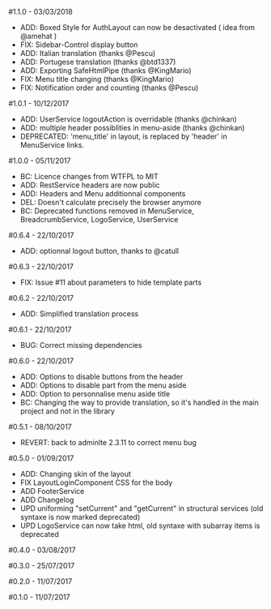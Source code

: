 #1.1.0 - 03/03/2018
- ADD: Boxed Style for AuthLayout can now be desactivated ( idea from @amehat )
- FIX: Sidebar-Control display button
- ADD: Italian translation (thanks @Pescu)
- ADD: Portugese translation (thanks @btd1337)
- ADD: Exporting SafeHtmlPipe (thanks @KingMario)
- FIX: Menu title changing (thanks @KingMario)
- FIX: Notification order and counting (thanks @Pescu)

#1.0.1 - 10/12/2017
- ADD: UserService logoutAction is overridable (thanks @chinkan)
- ADD: multiple header possiblities in menu-aside (thanks @chinkan)
- DEPRECATED: 'menu_title' in layout, is replaced by 'header' in MenuService links.

#1.0.0 - 05/11/2017
- BC: Licence changes from WTFPL to MIT
- ADD: RestService headers are now public
- ADD: Headers and Menu additionnal components
- DEL: Doesn't calculate precisely the browser anymore
- BC: Deprecated functions removed in MenuService, BreadcrumbService, LogoService, UserService

#0.6.4 - 22/10/2017
- ADD: optionnal logout button, thanks to @catull

#0.6.3 - 22/10/2017
- FIX: Issue #11 about parameters to hide template parts

#0.6.2 - 22/10/2017
- ADD: Simplified translation process

#0.6.1 - 22/10/2017
- BUG: Correct missing dependencies

#0.6.0 - 22/10/2017
- ADD: Options to disable buttons from the header
- ADD: Options to disable part from the menu aside
- ADD: Option to personnalise menu aside title
- BC: Changing the way to provide translation, so it's handled in the main project and not in the library

#0.5.1 - 08/10/2017
- REVERT: back to adminlte 2.3.11 to correct menu bug

#0.5.0 - 01/09/2017
- ADD: Changing skin of the layout
- FIX LayoutLoginComponent CSS for the body
- ADD FooterService
- ADD Changelog
- UPD uniforming "setCurrent" and "getCurrent" in structural services (old syntaxe is now marked deprecated)
- UPD LogoService can now take html, old syntaxe with subarray items is deprecated

#0.4.0 - 03/08/2017

#0.3.0 - 25/07/2017

#0.2.0 - 11/07/2017

#0.1.0 - 11/07/2017
